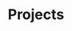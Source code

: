 ---
title: Projects
layout: category
permalink: /projects
taxonomy: projects
entries_layout: grid
---